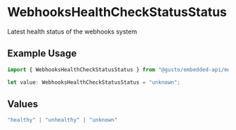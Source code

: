 # WebhooksHealthCheckStatusStatus

Latest health status of the webhooks system

## Example Usage

```typescript
import { WebhooksHealthCheckStatusStatus } from "@gusto/embedded-api/models/components/webhookshealthcheckstatus.js";

let value: WebhooksHealthCheckStatusStatus = "unknown";
```

## Values

```typescript
"healthy" | "unhealthy" | "unknown"
```
